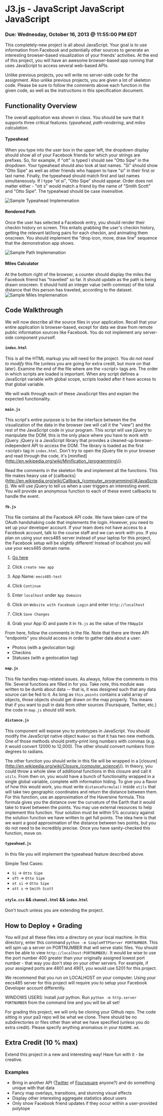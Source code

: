 # J3.js - JavaScript JavaScript JavaScript

### Due: Wednesday, October 16, 2013 @ 11:55:00 PM EDT

This completely-new project is all about JavaScript. Your goal
is to use information from Facebook and potentially other sources to
generate an interesting browser-based visualization of your friends'
activities.  At the end of this project, you will have an awesome
browser-based app running that uses JavaScript to access several
web-based APIs.  

Unlike previous projects, you will write no server-side code for the
assignment.  Also unlike previous projects, you are given a lot of skeleton code.
Please be sure to follow the comments above each function in the given
code, as well as the instructions in this specification document.


## Functionality Overview

The overall application was shown in class.  You should be sure that
it supports three critical features: *typeahead*, *path-rendering*,
and *miles calculation*.


#### Typeahead

When you type into the user box in the upper left, the dropdown display should
show all of your Facebook friends for which your strings are prefixes.
So, for example, if "ott" is typed I should see "Otto Sipe" in the dropdown. Your typeahead should also look at last names. "Si" should show "Otto Sipe" as well as other friends who happen to have "si" in their first or last name. Finally, the typeahead should match first and last names simultaneously. If I type "ot si", "Otto Sipe" should appear. Order does not matter either - "ott s" would match a friend by the name of "Smith Scott" and "Otto Sipe". The typeahead should be case insensitive.


![Sample Typeahead Implemenation](http://i.imgur.com/m0BBZ8X.png)

#### Rendered Path

Once the user has selected a Facebook entry, you should render their
checkin history on screen.  This entails grabbing the user's checkin
history, getting the relevant lat/long pairs for each checkin, and
animating them onscreen.  You should implement the "drop icon, move,
draw line" sequence that the demonstration app shows.

![Sample Path Implemenation](http://i.imgur.com/dTbzBUJ.jpg)

#### Miles Calculator

At the bottom right of the browser, a counter should display the miles
the Facebook friend has "travelled" so far.  It should update as the
path is being drawn onscreen. It should hold an integer value (with
commas) of the total distance that this person has traveled, according
to the dataset.  
![Sample Miles Implemenation](http://i.imgur.com/DjSD9SY.png)


## Code Walkthrough

We will now describe all the source files in your application.  Recall
that your entire application is browser-based, except for data we draw
from remote public information sources like Facebook.  You do not
implement any server-side component yourself.

#### `index.html`

This is all the HTML markup you will need for the project. You <i>do
not need to modify</i> this file (unless you are going for extra
credit, but more on that later). Examine the end of the file where are
the \<script\> tags are. The order in which scripts are loaded is
important. When any script defines a JavaScript variable with global
scope, scripts loaded after it have access to that global variable.

We
will walk through each of these JavaScript files and explain the
expected functionality. 

#### `main.js`

This script's entire purpose is to be the interface between the the
visualization of the data in the browser (we will call it the "view")
and the rest of the JavaScript code in your program. This script will
use jQuery to manipulate the DOM; this is the only place where you
have to work with jQuery. jQuery is a JavaScript library that provides
a cleaned-up browser-independent API to access the DOM. The library is
loaded as the first \<script\> tag in `index.html`. Don't try to open
the jQuery file in your browser and read through the code, it's
[minified](http://en.wikipedia.org/wiki/Minification_(programming\)). 

Read the comments in the skeleton file and implement all the
functions. This file makes heavy use of
[callbacks](http://en.wikipedia.org/wiki/Callback_(computer_programming\)#JavaScript). We
will use jQuery to tell us when a user triggers an interesting event. You will provide an anonymous function to each of these event callbacks to handle the event.


#### `fb.js`

This file contains all the Facebook API code. We have taken care of
the OAuth handshaking code that implements the login.  However, you need to set up your developer account. If your team does not have access to a Facebook account, talk to the course staff and we can work with you. If you plan on using your eecs485 server instead of your laptop for this project, the Facebook setup will be slightly different! Instead of localhost you will use your eecs485 domain name.

1) [Go here](https://developers.facebook.com/apps)

2) Click `create new app`

3) App Name: `eecs485-test`

4) Click `Continue`

5) Enter `localhost` under `App Domains`

6) Click on `Website with Facebook Login` and enter `http://localhost`

7) Click `Save Changes`

8) Grab your App ID and paste it in `fb.js` as the value of the `FBAppId`

From here, follow the comments in the file. Note that there are three
API "endpoints" you should access in order to gather data about a user:

* Photos (with a geolocation tag)
* Checkins
* Statuses (with a geolocation tag)

#### `map.js`

This file handles map-related issues.  As always, follow the comments
in this file. Several functions are filled in for you. Take note, this
module was written to be dumb about data -- that is, it was designed
such that any data source can be fed to it. As long as `this.points`
contains a valid array of objects, those objects should get drawn on
the map properly. This means that if you want to pull in data from
other sources (Foursquare, Twitter, etc.) the code in `map.js` should
still work.

#### `distance.js`

This component will expose you to prototypes in JavaScript. You should modify the JavaScript native object `Number` so that it has two new methods. One of those methods should pretty-print long numbers with commas (e.g. it would convert 12000 to 12,000). The other should convert numbers from degrees to radians.

The other function you should write in this file will be wrapped in a
[closure](http://en.wikipedia.org/wiki/Closure_(computer_science\)). In
theory, you could throw a whole slew of additional functions in this
closure and call it `utils`. From then on, you would have a bunch of
functionality wrapped in a single global variable, complete with
information hiding. To give you a flavor of how this would work, you
must write `distanceFormula()` inside `utils` that will take two
geographic coordinates and return the distance between them. For this
function, use an approximation of the Haversine formula. This formula
gives you the distance over the curvature of the Earth that it would
take to travel between the points. You may use external resources to
help implement this function. Your solution must be within 5% accuracy
against the solution function we have written to get full points. The
idea here is that we want a good approximation of the distance between
two points, but you do not need to be incredibly precise.
Once you have sanity-checked this function, move on.

#### `typeahead.js`
In this file you will implement the typeahead feature described above.

Simple Test Cases:

* `Si` -> `Otto Sipe`
* `oTt` -> `Otto Sipe`
* `ot si` -> `Otto Sipe`
* `ott s` -> `Smith Scott`

#### `style.css` && `channel.html` && `index.html`

Don't touch unless you are extending the project.

## How to Deploy + Grading

You will put all these files into a directory on your local machine. In this directory, enter this command `python -m SimpleHTTPServer PORTNUMBER`. This will spin up a server on PORTNUMBER that will serve static files. You should then be able to view `http://localhost:PORTNUMBER/`. It would be wise to use the port number 400 greater than your originally assigned lowest port number - that way you don't step on your other servers. For example, if your assigned ports are 4801 and 4901, you would use 5201 for this project.

We recommend that you run on LOCALHOST on your computer. Using your eecs485 server for this project will require you to setup your Facebook Developer account differently.

WINDOWS USERS: Install *just* python. Run `python -m http.server PORTNUMBER` from the command line and you will be all set!

For grading this project, we will only be cloning your Github repo. The code sitting in your pa3 repo will be what we clone. There should be no subdirectories or files other than what we have specified (unless you do extra credit). Please specify anything anomalous in your `README.md`.

## Extra Credit (10 % max)

Extend this project in a new and interesting way! Have fun with it - be creative.

### Examples

* Bring in another API ([Twitter](https://dev.twitter.com/docs/api/1.1) of [Foursquare](https://developer.foursquare.com/docs/explore) anyone?) and do something unique with that data
* Fancy map overlays, transitions, and stunning visual effects
* Display other interesting aggregate statistics about users
* Only show Facebook friend updates if they occur within a user-provided polytope

